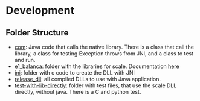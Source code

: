 # Development

## Folder Structure
* [com](./com/): Java code that calls the native library. There is a class that call the library, a class for testing Exception throws from JNI, and a class to test and run.
* [e1_balanca](./e1_balanca/): folder with the libraries for scale. Documentation [here](https://elgindevelopercommunity.github.io/group__g5.html)
* [jni](./jni/): folder with c code to create the DLL with JNI
* [release_dll](./release_dlls/): all compiled DLLs to use with Java application.
* [test-with-lib-directly](./test-with-lib-directly/): folder with test files, that use the scale DLL directly, without java. There is a C and python test.